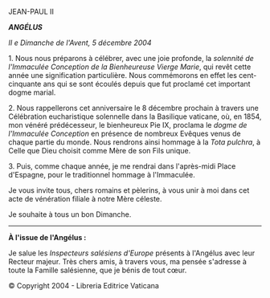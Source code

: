 JEAN-PAUL II

***ANGÉLUS***

*II* *e Dimanche de l'Avent, 5 décembre 2004*

1. Nous nous préparons à célébrer, avec une joie profonde, la *solennité de l'Immaculée Conception de la Bienheureuse Vierge Marie*, qui revêt cette année une signification particulière. Nous commémorons en effet les cent-cinquante ans qui se sont écoulés depuis que fut proclamé cet important dogme marial.

2. Nous rappellerons cet anniversaire le 8 décembre prochain à travers une Célébration eucharistique solennelle dans la Basilique vaticane, où, en 1854, mon vénéré prédécesseur, le bienheureux Pie IX, proclama le *dogme de l'Immaculée Conception* en présence de nombreux Evêques venus de chaque partie du monde. Nous rendrons ainsi hommage à la *Tota pulchra*, à Celle que Dieu choisit comme Mère de son Fils unique.

3. Puis, comme chaque année, je me rendrai dans l'après-midi Place d'Espagne, pour le traditionnel hommage à l'Immaculée.

Je vous invite tous, chers romains et pèlerins, à vous unir à moi dans cet acte de vénération filiale à notre Mère céleste.

Je souhaite à tous un bon Dimanche.

** * **

**À l'issue de l'Angélus :**

Je salue les *Inspecteurs salésiens d'Europe* présents à l'Angélus avec leur Recteur majeur. Très chers amis, à travers vous, ma pensée s'adresse à toute la Famille salésienne, que je bénis de tout cœur.

© Copyright 2004 - Libreria Editrice Vaticana
